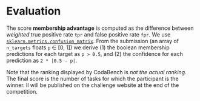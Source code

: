 # Evaluation

The score **membership advantage** is computed as the difference between *weighted* true positive rate `tpr` and false positive rate `fpr`. We use [`sklearn.metrics.confusion_matrix`](https://scikit-learn.org/stable/modules/generated/sklearn.metrics.confusion_matrix.html). From the submission (an array of `n_targets` floats `p` ∈ [0, 1]) we derive (1) the boolean membership predictions for each target as `p > 0.5`, and (2) the confidence for each prediction as `2 * |0.5 - p|`. 

Note that the ranking displayed by CodaBench is *not the actual ranking*. The final score is the number of tasks for which the participant is the winner. 
Il will be published on the challenge website at the end of the competition.

